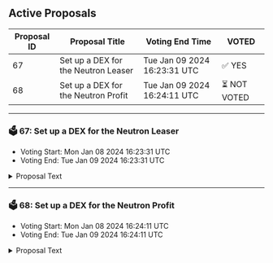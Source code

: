## Active Proposals

| Proposal ID | Proposal Title | Voting End Time | VOTED |
|-------------|----------------|-----------------|-------|
| 67 | Set up a DEX for the Neutron Leaser | Tue Jan 09 2024 16:23:31 UTC | ✅ YES |
| 68 | Set up a DEX for the Neutron Profit | Tue Jan 09 2024 16:24:11 UTC | ⏳ NOT VOTED |

---

### 🗳 67: Set up a DEX for the Neutron Leaser
- Voting Start: Mon Jan 08 2024 16:23:31 UTC
- Voting End: Tue Jan 09 2024 16:23:31 UTC

<details>
<summary>Proposal Text</summary>
 
# Set up a DEX for the Neutron Leasernn## SummarynIn order to be able to open lease positions on Neutron, the corresponding Leaser contract needs to be aware of the decentralized exchange which it would support (Astroport). 
 For this reason, we need to specify the connection between the pirin-1 and the neutron-1 main networks 
 as well as the standard unordered cannonical source and destination IBC channels.nnBy voting YES on this proposal, you agree to enable a DEX for the Neutron Astroport Leaser.
</details>

---

### 🗳 68: Set up a DEX for the Neutron Profit
- Voting Start: Mon Jan 08 2024 16:24:11 UTC
- Voting End: Tue Jan 09 2024 16:24:11 UTC

<details>
<summary>Proposal Text</summary>
 
# Set up a DEX for the Neutron Profitnn## SummarynIn order to be able to execute market buybacks on Neutron the Profit contract needs to be aware of the decentralized exchange which it would support (Astroport). 
 For this reason, we need to specify the connection between the pirin-1 and the neutron-1 main networks 
 as well as the standard unordered cannonical source and destination IBC channels.nnBy voting YES on this proposal, you agree to enable the Astroport DEX on Neutron for the Profit.
</details>
